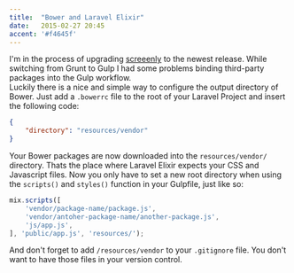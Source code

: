 ```yaml
---
title:  "Bower and Laravel Elixir"
date:   2015-02-27 20:45
accent: '#f4645f'
---
```


I'm in the process of upgrading [screeenly](/portfolio/screeenly) to the newest release. While switching from Grunt to Gulp I had some problems binding third-party packages into the Gulp workflow.     
Luckily there is a nice and simple way to configure the output directory of Bower. Just add a `.bowerrc` file to the root of your Laravel Project and insert the following code:

```json
{
    "directory": "resources/vendor"
}
```

Your Bower packages are now downloaded into the `resources/vendor/` directory. Thats the place where Laravel Elixir expects your CSS and Javascript files. Now you only have to set a new root directory when using the `scripts()` and `styles()` function in your Gulpfile, just like so:

```javascript
mix.scripts([
    'vendor/package-name/package.js',
    'vendor/antoher-package-name/another-package.js',
    'js/app.js',
], 'public/app.js', 'resources/');
```

And don't forget to add `/resources/vendor` to your `.gitignore` file. You don't want to have those files in your version control.
